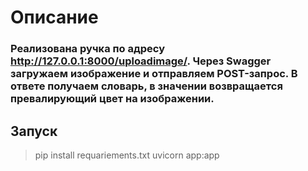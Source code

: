 # Описание

### Реализована ручка по адресу http://127.0.0.1:8000/uploadimage/. Через Swagger загружаем изображение и отправляем POST-запрос. В ответе получаем словарь, в значении возвращается превалирующий цвет на изображении.

## Запуск
> pip install requariements.txt
> uvicorn app:app